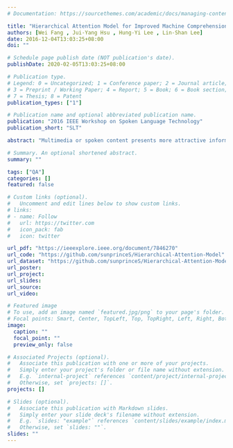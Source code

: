 ```yaml
---
# Documentation: https://sourcethemes.com/academic/docs/managing-content/

title: "Hierarchical Attention Model for Improved Machine Comprehension of Spoken Content"
authors: [Wei Fang , Jui-Yang Hsu , Hung-Yi Lee , Lin-Shan Lee]
date: 2016-12-04T13:03:25+08:00
doi: ""

# Schedule page publish date (NOT publication's date).
publishDate: 2020-02-05T13:03:25+08:00

# Publication type.
# Legend: 0 = Uncategorized; 1 = Conference paper; 2 = Journal article;
# 3 = Preprint / Working Paper; 4 = Report; 5 = Book; 6 = Book section;
# 7 = Thesis; 8 = Patent
publication_types: ["1"]

# Publication name and optional abbreviated publication name.
publication: "2016 IEEE Workshop on Spoken Language Technology"
publication_short: "SLT"

abstract: "Multimedia or spoken content presents more attractive information than plain text content, but the former is more difficult to display on a screen and be selected by a user. As a result, accessing large collections of the former is much more difficult and time-consuming than the latter for humans. It’s therefore highly attractive to develop machines which can automatically understand spoken content and summarize the key information for humans to browse over. In this endeavor, a new task of machine comprehension of spoken content was proposed recently. The initial goal was defined as the listening comprehension test of TOEFL, a challenging academic English examination for English learners whose native languages are not English. An Attention-based Multi-hop Recurrent Neural Network (AMRNN) architecture was also proposed for this task, which considered only the sequential relationship within the speech utterances. In this paper, we propose a new Hierarchical Attention Model (HAM), which constructs multi-hopped attention mechanism over tree-structured rather than sequential representations for the utterances. Improved comprehension performance robust with respect to ASR errors were obtained."

# Summary. An optional shortened abstract.
summary: ""

tags: ["QA"]
categories: []
featured: false

# Custom links (optional).
#   Uncomment and edit lines below to show custom links.
# links:
# - name: Follow
#   url: https://twitter.com
#   icon_pack: fab
#   icon: twitter

url_pdf: "https://ieeexplore.ieee.org/document/7846270"
url_code: "https://github.com/sunprinceS/Hierarchical-Attention-Model"
url_dataset: "https://github.com/sunprinceS/Hierarchical-Attention-Model/releases/download/0.0.1/to_project.zip"
url_poster:
url_project:
url_slides:
url_source:
url_video:

# Featured image
# To use, add an image named `featured.jpg/png` to your page's folder. 
# Focal points: Smart, Center, TopLeft, Top, TopRight, Left, Right, BottomLeft, Bottom, BottomRight.
image:
  caption: ""
  focal_point: ""
  preview_only: false

# Associated Projects (optional).
#   Associate this publication with one or more of your projects.
#   Simply enter your project's folder or file name without extension.
#   E.g. `internal-project` references `content/project/internal-project/index.md`.
#   Otherwise, set `projects: []`.
projects: []

# Slides (optional).
#   Associate this publication with Markdown slides.
#   Simply enter your slide deck's filename without extension.
#   E.g. `slides: "example"` references `content/slides/example/index.md`.
#   Otherwise, set `slides: ""`.
slides: ""
---
```

